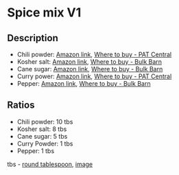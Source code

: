 # Spice mix V1

## Description
* Chili powder: [Amazon link](https://www.amazon.ca/Korean-Gochugaru-Pepper-Powder-Tae-kyung/dp/B00SEIBJQE), [Where to buy - PAT Central](https://goo.gl/maps/bbMTjxA3Zyvs4PpN8) 
* Kosher salt: [Amazon link](https://www.amazon.ca/Maldon-Sea-Salt-Flakes-ounce/dp/B00017028M?th=1), [Where to buy - Bulk Barn](https://goo.gl/maps/hy81Vuj9a289zwqt8)
* Cane sugar: [Amazon link](https://www.amazon.ca/Equal-Exchange-Organic-Cane-Sugar/dp/B00BJLRWC8/ref=sr_1_14?keywords=organic+cane+sugar&qid=1678543740&sr=8-14), [Where to buy - Bulk Barn](https://goo.gl/maps/hy81Vuj9a289zwqt8)
* Curry power: [Amazon link](https://www.amazon.ca/Curry-Powder-Oriental-85-Pack/dp/B0096BRED0), [Where to buy - PAT Central](https://goo.gl/maps/bbMTjxA3Zyvs4PpN8)
* Pepper: [Amazon link](https://www.amazon.ca/Ground-Black-Pepper-Powder-Resealable/dp/B089QJBFH4), [Where to buy - Bulk Barn](https://goo.gl/maps/hy81Vuj9a289zwqt8)


## Ratios
* Chili powder: 10 tbs
* Kosher salt: 8 tbs
* Cane sugar: 5 tbs
* Curry Powder: 1 tbs
* Pepper: 1 tbs

tbs - [round tablespoon](https://english.stackexchange.com/questions/59711/rounded-heaping-and-other-types-of-teaspoonfuls), [image](https://roadtocoffee.com/what-is-a-rounded-teaspoon/) 
